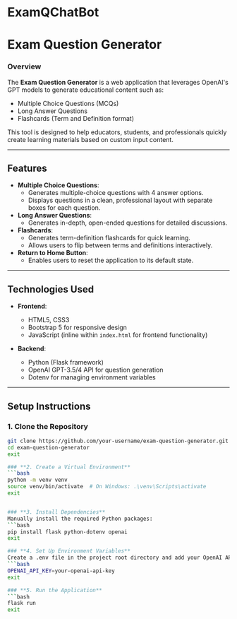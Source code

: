 # ExamQChatBot

# Exam Question Generator

### **Overview**
The **Exam Question Generator** is a web application that leverages OpenAI's GPT models to generate educational content such as:
- Multiple Choice Questions (MCQs)
- Long Answer Questions
- Flashcards (Term and Definition format)

This tool is designed to help educators, students, and professionals quickly create learning materials based on custom input content.

---

## **Features**
- **Multiple Choice Questions**:
  - Generates multiple-choice questions with 4 answer options.
  - Displays questions in a clean, professional layout with separate boxes for each question.
- **Long Answer Questions**:
  - Generates in-depth, open-ended questions for detailed discussions.
- **Flashcards**:
  - Generates term-definition flashcards for quick learning.
  - Allows users to flip between terms and definitions interactively.
- **Return to Home Button**:
  - Enables users to reset the application to its default state.

---

## **Technologies Used**
- **Frontend**:
  - HTML5, CSS3
  - Bootstrap 5 for responsive design
  - JavaScript (inline within `index.html` for frontend functionality)

- **Backend**:
  - Python (Flask framework)
  - OpenAI GPT-3.5/4 API for question generation
  - Dotenv for managing environment variables

---

## **Setup Instructions**

### **1. Clone the Repository**
```bash
git clone https://github.com/your-username/exam-question-generator.git
cd exam-question-generator
exit 

### **2. Create a Virtual Environment**
```bash
python -m venv venv
source venv/bin/activate  # On Windows: .\venv\Scripts\activate
exit 


### **3. Install Dependencies**
Manually install the required Python packages:
```bash
pip install flask python-dotenv openai
exit 

### **4. Set Up Environment Variables**
Create a .env file in the project root directory and add your OpenAI API key:
```bash
OPENAI_API_KEY=your-openai-api-key
exit 

### **5. Run the Application**
```bash
flask run
exit 

